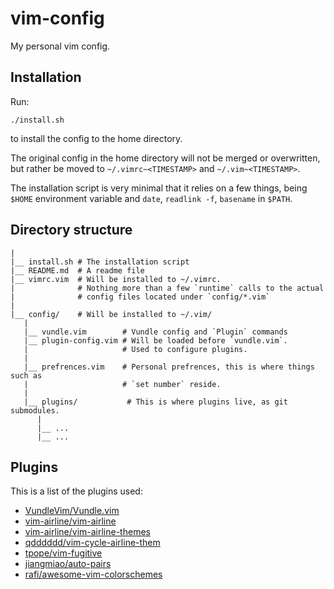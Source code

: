 # vim-config
My personal vim config.

## Installation

Run:
```shell
./install.sh
```
to install the config to the home directory.

The original config in the home directory will not be merged or overwritten,
but rather be moved to `~/.vimrc~<TIMESTAMP>` and `~/.vim~<TIMESTAMP>`.

The installation script is very minimal that it relies on a few things, being
`$HOME` environment variable and `date`, `readlink -f`, `basename`
in `$PATH`.

## Directory structure

```
|
|__ install.sh # The installation script
|__ README.md  # A readme file
|__ vimrc.vim  # Will be installed to ~/.vimrc.
|              # Nothing more than a few `runtime` calls to the actual
|              # config files located under `config/*.vim`
|
|__ config/    # Will be installed to ~/.vim/
   |
   |__ vundle.vim        # Vundle config and `Plugin` commands
   |__ plugin-config.vim # Will be loaded before `vundle.vim`.
   |                     # Used to configure plugins.
   |
   |__ prefrences.vim    # Personal prefrences, this is where things such as
   |                     # `set number` reside.
   |
   |__ plugins/           # This is where plugins live, as git submodules.
      |
      |__ ...
      |__ ...
```

## Plugins

This is a list of the plugins used:

- [VundleVim/Vundle.vim][Vundle.vim]
- [vim-airline/vim-airline][vim-airline]
- [vim-airline/vim-airline-themes][vim-airline-themes]
- [qdddddd/vim-cycle-airline-them][vim-cycle-airline-them]
- [tpope/vim-fugitive][vim-fugitive]
- [jiangmiao/auto-pairs][auto-pairs]
- [rafi/awesome-vim-colorschemes][awesome-vim-colorschemes]

[Vundle.vim]: https://github.com/VundleVim/Vundle.vim
[vim-airline]: https://github.com/vim-airline/vim-airline
[vim-airline-themes]: https://github.com/vim-airline/vim-airline-themes
[vim-cycle-airline-them]: https://github.com/qdddddd/vim-cycle-airline-them
[vim-fugitive]: https://github.com/tpope/vim-fugitive
[auto-pairs]: https://github.com/jiangmiao/auto-pairs
[awesome-vim-colorschemes]: https://github.com/rafi/awesome-vim-colorschemes
